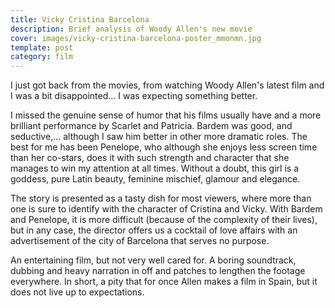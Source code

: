 ```yaml
---
title: Vicky Cristina Barcelona
description: Brief analysis of Woody Allen's new movie
cover: images/vicky-cristina-barcelona-poster_mmonmn.jpg
template: post
category: film
---
```


I just got back from the movies, from watching Woody Allen's latest film and I was a bit disappointed... I was expecting something better.

I missed the genuine sense of humor that his films usually have and a more brilliant performance by Scarlet and Patricia. Bardem was good, and seductive,... although I saw him better in other more dramatic roles. The best for me has been Penelope, who although she enjoys less screen time than her co-stars, does it with such strength and character that she manages to win my attention at all times. Without a doubt, this girl is a goddess, pure Latin beauty, feminine mischief, glamour and elegance.

The story is presented as a tasty dish for most viewers, where more than one is sure to identify with the character of Cristina and Vicky. With Bardem and Penelope, it is more difficult (because of the complexity of their lives), but in any case, the director offers us a cocktail of love affairs with an advertisement of the city of Barcelona that serves no purpose.

An entertaining film, but not very well cared for. A boring soundtrack, dubbing and heavy narration in off and patches to lengthen the footage everywhere. In short, a pity that for once Allen makes a film in Spain, but it does not live up to expectations.